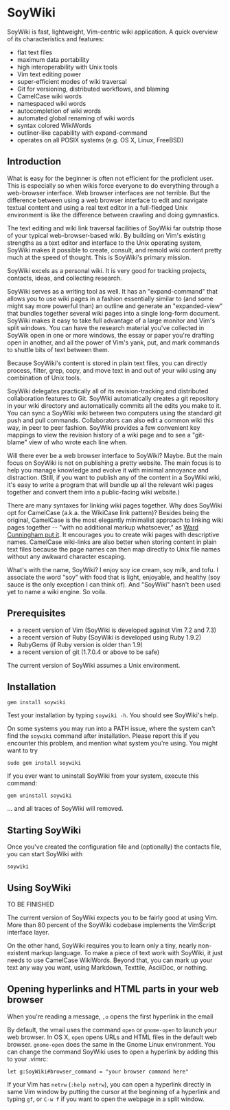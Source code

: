 # SoyWiki

SoyWiki is fast, lightweight, Vim-centric wiki application. A quick
overview of its characteristics and features:

* flat text files
* maximum data portability
* high interoperability with Unix tools
* Vim text editing power
* super-efficient modes of wiki traversal 
* Git for versioning, distributed workflows, and blaming
* CamelCase wiki words
* namespaced wiki words
* autocompletion of wiki words
* automated global renaming of wiki words
* syntax colored WikiWords
* outliner-like capability with expand-command 
* operates on all POSIX systems (e.g. OS X, Linux, FreeBSD)


## Introduction

What is easy for the beginner is often not efficient for the proficient
user.  This is especially so when wikis force everyone to do everything
through a web-browser interface.  Web browser interfaces are not
terrible.  But the difference between using a web browser interface to
edit and navigate textual content and using a real text editor in a
full-fledged Unix environment is like the difference between crawling
and doing gymnastics.

The text editing and wiki link traversal facilities of SoyWiki far outstrip
those of your typical web-browser-based wiki.  By building on Vim's
existing strengths as a text editor and interface to the Unix operating
system, SoyWiki makes it possible to create, consult, and remold wiki
content pretty much at the speed of thought. This is SoyWiki's primary
mission.

SoyWiki excels as a personal wiki. It is very good for tracking
projects, contacts, ideas, and collecting research. 

SoyWiki serves as a writing tool as well. It has an "expand-command"
that allows you to use wiki pages in a fashion essentially similar to
(and some might say more powerful than) an outline and generate an
"expanded-view" that bundles together several wiki pages into a single
long-form document.  SoyWiki makes it easy to take full advantage of a
large monitor and Vim's split windows. You can have the research
material you've collected in SoyWik open in one or more windows, the
essay or paper you're drafting open in another, and all the 
power of Vim's yank, put, and mark commands to shuttle bits of text
between them.

Because SoyWiki's content is stored in plain text files, you can
directly process, filter, grep, copy, and move text in and out of your
wiki using any combination of Unix tools.

SoyWiki delegates practically all of its revision-tracking and
distributed collaboration features to Git.  SoyWiki automatically
creates a git repository in your wiki directory and automatically
commits all the edits you make to it.  You can sync a SoyWiki wiki
between two computers using the standard git push and pull commands.
Collaborators can also edit a common wiki this way, in peer to peer
fashion. SoyWiki provides a few convenient key mappings to view the
revision history of a wiki page and to see a "git-blame" view of who
wrote each line when.

Will there ever be a web browser interface to SoyWiki? Maybe. But the
main focus on SoyWiki is not on publishing a pretty website. The main
focus is to help you manage knowledge and evolve it with minimal
annoyance and distraction.  (Still, if you want to publish any of the
content in a SoyWiki wiki, it's easy to write a program that will bundle
up all the relevant wiki pages together and convert them into a
public-facing wiki website.)

There are many syntaxes for linking wiki pages together. Why does
SoyWiki opt for CamelCase (a.k.a. the WikiCase link pattern)? Besides
being the original, CamelCase is the most elegantly minimalist approach
to linking wiki pages together -- "with no additional markup
whatsoever," as [Ward Cunningham put it][ward].  It encourages you to
create wiki pages with descriptive names.  CamelCase wiki-links are also
better when storing content in plain text files because the page names
can then map directly to Unix file names without any awkward character
escaping.

[ward]:http://c2.com/cgi/wiki?WikiCase

What's with the name, SoyWiki? I enjoy soy ice cream, soy milk, and
tofu. I associate the word "soy" with food that is light, enjoyable, and
healthy (soy sauce is the only exception I can think of). And "SoyWiki"
hasn't been used yet to name a wiki engine. So voila.


## Prerequisites

* a recent version of Vim (SoyWiki is developed against Vim 7.2 and 7.3)
* a recent version of Ruby (SoyWiki is developed using Ruby 1.9.2)
* RubyGems (if Ruby version is older than 1.9)
* a recent version of git (1.7.0.4 or above to be safe)

The current version of SoyWiki assumes a Unix environment. 


## Installation

    gem install soywiki

Test your installation by typing `soywiki -h`. You should see SoyWiki's help.

On some systems you may run into a PATH issue, where the system can't find the
`soywiki` command after installation. Please report this if you encounter this
problem, and mention what system you're using. You might want to try 

    sudo gem install soywiki

If you ever want to uninstall SoyWiki from your system, execute this command:

    gem uninstall soywiki

... and all traces of SoyWiki will removed.

## Starting SoyWiki

Once you've created the configuration file and (optionally) the contacts file,
you can start SoyWiki with

    soywiki

## Using SoyWiki


TO BE FINISHED

The current version of SoyWiki expects you to be fairly good at using
Vim. More than 80 percent of the SoyWiki codebase implements the
VimScript interface layer.

On the other hand, SoyWiki requires you to learn only a tiny, nearly
non-existent markup language.  To make a piece of text work with
SoyWiki, it just needs to use CamelCase WikiWords.  Beyond that, you can
mark up your text any way you want, using Markdown, Texttile, AsciiDoc,
or nothing.

## Opening hyperlinks and HTML parts in your web browser

When you're reading a message, `,o` opens the first hyperlink in the email

By default, the vmail uses the command `open` or `gnome-open` to launch your
web browser. In OS X, `open` opens URLs and HTML files in the default web
browser.  `gnome-open` does the same in the Gnome Linux environment.  You can
change the command SoyWiki uses to open a hyperlink by adding this to your
.vimrc:

    let g:SoyWiki#browser_command = "your browser command here"

If your Vim has `netrw` (`:help netrw`), you can open a hyperlink directly in
same Vim window by putting the cursor at the beginning of a hyperlink and
typing `gf`, or `C-w f` if you want to open the webpage in a split window. 


